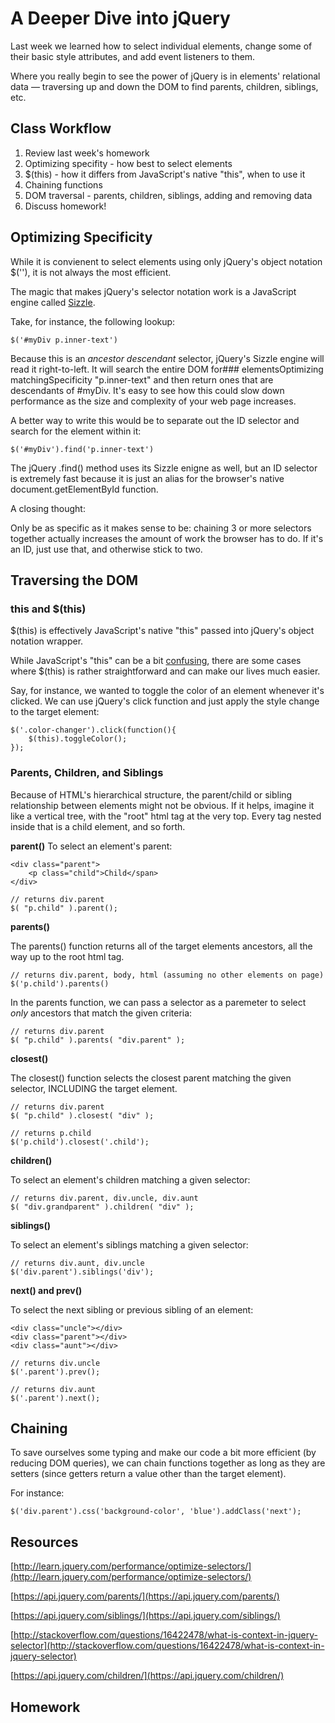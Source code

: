 # A Deeper Dive into jQuery

Last week we learned how to select individual elements, change some of their basic style attributes, and add event listeners to them.

Where you really begin to see the power of jQuery is in elements' relational data — traversing up and down the DOM to find parents, children, siblings, etc.

## Class Workflow

1. Review last week's homework
2. Optimizing specifity - how best to select elements
3. $(this) - how it differs from JavaScript's native "this", when to use it
5. Chaining functions
6. DOM traversal - parents, children, siblings, adding and removing data
7. Discuss homework!

## Optimizing Specificity

While it is convienent to select elements using only jQuery's object notation $(''), it is not always the most efficient.

The magic that makes jQuery's selector notation work is a JavaScript engine called [Sizzle](http://sizzlejs.com/). 

Take, for instance, the following lookup:

	$('#myDiv p.inner-text')
    
Because this is an _ancestor descendant_ selector, jQuery's Sizzle engine will read it right-to-left. It will search the entire DOM for### elementsOptimizing matchingSpecificity "p.inner-text" and then return ones that are descendants of #myDiv. It's easy to see how this could slow down performance as the size and complexity of your web page increases.

A better way to write this would be to separate out the ID selector and search for the element within it:

	$('#myDiv').find('p.inner-text')

The jQuery .find() method uses its Sizzle enigne as well, but an ID selector is extremely fast because it is just an alias for the browser's native document.getElementById function.

A closing thought:

Only be as specific as it makes sense to be: chaining 3 or more selectors together actually increases the amount of work the browser has to do. If it's an ID, just use that, and otherwise stick to two.

## Traversing the DOM

### this and $(this)

$(this) is effectively JavaScript's native "this" passed into jQuery's object notation wrapper.

While JavaScript's "this" can be a bit [confusing](https://twitter.com/bhalp1/status/578925947245633536), there are some cases where $(this) is rather straightforward and can make our lives much easier.

Say, for instance, we wanted to toggle the color of an element whenever it's clicked. We can use jQuery's click function and just apply the style change to the target element:

	$('.color-changer').click(function(){
    	$(this).toggleColor();
    });

### Parents, Children, and Siblings

Because of HTML's hierarchical structure, the parent/child or sibling relationship between elements might not be obvious. If it helps, imagine it like a vertical tree, with the "root" html tag at the very top. Every tag nested inside that is a child element, and so forth.

**parent()**
To select an element's parent:

	<div class="parent">
    	<p class="child">Child</span>
    </div>
    
    // returns div.parent
    $( "p.child" ).parent();
 
**parents()**

The parents() function returns all of the target elements ancestors, all the way up to the root html tag.

	// returns div.parent, body, html (assuming no other elements on page)
	$('p.child').parents()
 
In the parents function, we can pass a selector as a paremeter to select _only_ ancestors that match the given criteria:
 
    // returns div.parent
    $( "p.child" ).parents( "div.parent" );
    
**closest()**

The closest() function selects the closest parent matching the given selector, INCLUDING the target element.
 
    // returns div.parent
    $( "p.child" ).closest( "div" );
 
	// returns p.child
    $('p.child').closest('.child');

**children()**

To select an element's children matching a given selector:

    // returns div.parent, div.uncle, div.aunt
    $( "div.grandparent" ).children( "div" );

**siblings()**

To select an element's siblings matching a given selector:

	// returns div.aunt, div.uncle
    $('div.parent').siblings('div');

**next() and prev()**

To select the next sibling or previous sibling of an element:

	<div class="uncle"></div>
    <div class="parent"></div>
  	<div class="aunt"></div>
    
    // returns div.uncle
    $('.parent').prev();
    
    // returns div.aunt
    $('.parent').next();


## Chaining

To save ourselves some typing and make our code a bit more efficient (by reducing DOM queries), we can chain functions together as long as they are setters (since getters return a value other than the target element).

For instance:

	$('div.parent').css('background-color', 'blue').addClass('next');

## Resources

[http://learn.jquery.com/performance/optimize-selectors/](http://learn.jquery.com/performance/optimize-selectors/)

[https://api.jquery.com/parents/](https://api.jquery.com/parents/)

[https://api.jquery.com/siblings/](https://api.jquery.com/siblings/)

[http://stackoverflow.com/questions/16422478/what-is-context-in-jquery-selector](http://stackoverflow.com/questions/16422478/what-is-context-in-jquery-selector)

[https://api.jquery.com/children/](https://api.jquery.com/children/)

## Homework


